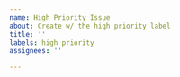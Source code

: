 ```yaml
---
name: High Priority Issue
about: Create w/ the high priority label
title: ''
labels: high priority
assignees: ''

---
```

